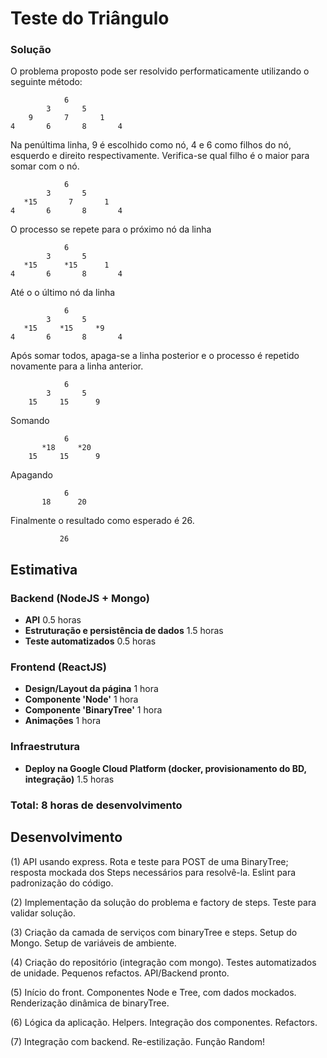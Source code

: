 # Teste do Triângulo

### Solução


O problema proposto pode ser resolvido performaticamente utilizando o seguinte método:


                6
            3       5
        9       7       1
    4       6       8       4    

Na penúltima linha, 9 é escolhido como nó, 4 e 6 como filhos do nó, esquerdo e direito respectivamente. Verifica-se qual filho é o maior para somar com o nó.

                6
            3       5
       *15       7       1
    4       6       8       4    

O processo se repete para o próximo nó da linha

                6
            3       5
       *15      *15      1
    4       6       8       4

Até o o último nó da linha

                6
            3       5
       *15     *15     *9
    4       6       8       4

Após somar todos, apaga-se a linha posterior e o processo é repetido novamente para a linha anterior.

                6
            3       5
        15     15      9

Somando

                6
           *18     *20
        15     15      9

Apagando

                6
           18      20

Finalmente o resultado como esperado é 26.

               26
           
## Estimativa

### Backend (NodeJS + Mongo)

* **API** 0.5 horas
* **Estruturação e persistência de dados** 1.5 horas
* **Teste automatizados** 0.5 horas

### Frontend (ReactJS)

* **Design/Layout da página** 1 hora
* **Componente 'Node'** 1 hora
* **Componente 'BinaryTree'** 1 hora
* **Animações** 1 hora

### Infraestrutura

* **Deploy na Google Cloud Platform (docker, provisionamento do BD, integração)** 1.5 horas

### Total: 8 horas de desenvolvimento

## Desenvolvimento

(1)
API usando express.
Rota e teste para POST de uma BinaryTree; resposta mockada dos Steps necessários para resolvê-la.
Eslint para padronização do código.

(2)
Implementação da solução do problema e factory de steps.
Teste para validar solução.

(3)
Criação da camada de serviços com binaryTree e steps.
Setup do Mongo.
Setup de variáveis de ambiente.

(4)
Criação do repositório (integração com mongo).
Testes automatizados de unidade.
Pequenos refactos.
API/Backend pronto.

(5)
Início do front.
Componentes Node e Tree, com dados mockados.
Renderização dinâmica de binaryTree.

(6)
Lógica da aplicação.
Helpers.
Integração dos componentes.
Refactors.

(7)
Integração com backend.
Re-estilização.
Função Random!
